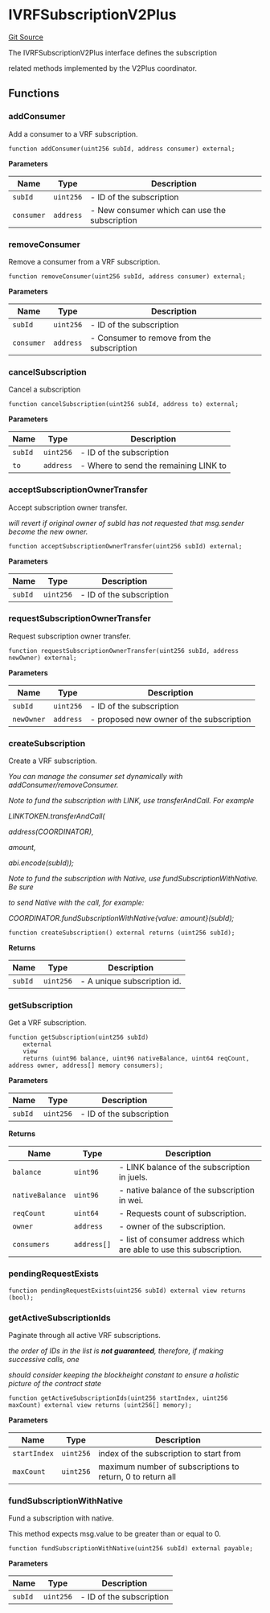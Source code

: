 # IVRFSubscriptionV2Plus
[Git Source](https://github.com//Team3dVidyaGames/Contracts/blob/cb1733471b1d4daa24a16e671f78159e22669528/src/contracts/flattened/flattened_ChainlinkConsumer.sol)

The IVRFSubscriptionV2Plus interface defines the subscription

related methods implemented by the V2Plus coordinator.


## Functions
### addConsumer

Add a consumer to a VRF subscription.


```solidity
function addConsumer(uint256 subId, address consumer) external;
```
**Parameters**

|Name|Type|Description|
|----|----|-----------|
|`subId`|`uint256`|- ID of the subscription|
|`consumer`|`address`|- New consumer which can use the subscription|


### removeConsumer

Remove a consumer from a VRF subscription.


```solidity
function removeConsumer(uint256 subId, address consumer) external;
```
**Parameters**

|Name|Type|Description|
|----|----|-----------|
|`subId`|`uint256`|- ID of the subscription|
|`consumer`|`address`|- Consumer to remove from the subscription|


### cancelSubscription

Cancel a subscription


```solidity
function cancelSubscription(uint256 subId, address to) external;
```
**Parameters**

|Name|Type|Description|
|----|----|-----------|
|`subId`|`uint256`|- ID of the subscription|
|`to`|`address`|- Where to send the remaining LINK to|


### acceptSubscriptionOwnerTransfer

Accept subscription owner transfer.

*will revert if original owner of subId has
not requested that msg.sender become the new owner.*


```solidity
function acceptSubscriptionOwnerTransfer(uint256 subId) external;
```
**Parameters**

|Name|Type|Description|
|----|----|-----------|
|`subId`|`uint256`|- ID of the subscription|


### requestSubscriptionOwnerTransfer

Request subscription owner transfer.


```solidity
function requestSubscriptionOwnerTransfer(uint256 subId, address newOwner) external;
```
**Parameters**

|Name|Type|Description|
|----|----|-----------|
|`subId`|`uint256`|- ID of the subscription|
|`newOwner`|`address`|- proposed new owner of the subscription|


### createSubscription

Create a VRF subscription.

*You can manage the consumer set dynamically with addConsumer/removeConsumer.*

*Note to fund the subscription with LINK, use transferAndCall. For example*

*LINKTOKEN.transferAndCall(*

*address(COORDINATOR),*

*amount,*

*abi.encode(subId));*

*Note to fund the subscription with Native, use fundSubscriptionWithNative. Be sure*

*to send Native with the call, for example:*

*COORDINATOR.fundSubscriptionWithNative{value: amount}(subId);*


```solidity
function createSubscription() external returns (uint256 subId);
```
**Returns**

|Name|Type|Description|
|----|----|-----------|
|`subId`|`uint256`|- A unique subscription id.|


### getSubscription

Get a VRF subscription.


```solidity
function getSubscription(uint256 subId)
    external
    view
    returns (uint96 balance, uint96 nativeBalance, uint64 reqCount, address owner, address[] memory consumers);
```
**Parameters**

|Name|Type|Description|
|----|----|-----------|
|`subId`|`uint256`|- ID of the subscription|

**Returns**

|Name|Type|Description|
|----|----|-----------|
|`balance`|`uint96`|- LINK balance of the subscription in juels.|
|`nativeBalance`|`uint96`|- native balance of the subscription in wei.|
|`reqCount`|`uint64`|- Requests count of subscription.|
|`owner`|`address`|- owner of the subscription.|
|`consumers`|`address[]`|- list of consumer address which are able to use this subscription.|


### pendingRequestExists


```solidity
function pendingRequestExists(uint256 subId) external view returns (bool);
```

### getActiveSubscriptionIds

Paginate through all active VRF subscriptions.

*the order of IDs in the list is **not guaranteed**, therefore, if making successive calls, one*

*should consider keeping the blockheight constant to ensure a holistic picture of the contract state*


```solidity
function getActiveSubscriptionIds(uint256 startIndex, uint256 maxCount) external view returns (uint256[] memory);
```
**Parameters**

|Name|Type|Description|
|----|----|-----------|
|`startIndex`|`uint256`|index of the subscription to start from|
|`maxCount`|`uint256`|maximum number of subscriptions to return, 0 to return all|


### fundSubscriptionWithNative

Fund a subscription with native.

This method expects msg.value to be greater than or equal to 0.


```solidity
function fundSubscriptionWithNative(uint256 subId) external payable;
```
**Parameters**

|Name|Type|Description|
|----|----|-----------|
|`subId`|`uint256`|- ID of the subscription|


